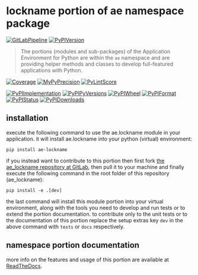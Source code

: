 <!--
  THIS FILE IS EXCLUSIVELY MAINTAINED IN THE NAMESPACE ROOT PACKAGE. CHANGES HAVE TO BE DONE THERE.
-->
# lockname portion of ae namespace package

[![GitLabPipeline](https://img.shields.io/gitlab/pipeline/ae-group/ae_lockname/master?logo=python)](
    https://gitlab.com/ae-group/ae_lockname)
[![PyPIVersion](https://img.shields.io/pypi/v/ae_lockname)](
    https://pypi.org/project/ae-lockname/#history)

>The portions (modules and sub-packages) of the Application Environment for Python are within
the `ae` namespace and are providing helper methods and classes to develop
full-featured applications with Python.

[![Coverage](https://ae-group.gitlab.io/ae_lockname/coverage.svg)](
    https://ae-group.gitlab.io/ae_lockname/coverage/ae_lockname_py.html)
[![MyPyPrecision](https://ae-group.gitlab.io/ae_lockname/mypy.svg)](
    https://ae-group.gitlab.io/ae_lockname/lineprecision.txt)
[![PyLintScore](https://ae-group.gitlab.io/ae_lockname/pylint.svg)](
    https://ae-group.gitlab.io/ae_lockname/pylint.log)

[![PyPIImplementation](https://img.shields.io/pypi/implementation/ae_lockname)](
    https://pypi.org/project/ae-lockname/)
[![PyPIPyVersions](https://img.shields.io/pypi/pyversions/ae_lockname)](
    https://pypi.org/project/ae-lockname/)
[![PyPIWheel](https://img.shields.io/pypi/wheel/ae_lockname)](
    https://pypi.org/project/ae-lockname/)
[![PyPIFormat](https://img.shields.io/pypi/format/ae_lockname)](
    https://pypi.org/project/ae-lockname/)
[![PyPIStatus](https://img.shields.io/pypi/status/ae_lockname)](
    https://libraries.io/pypi/ae-lockname)
[![PyPIDownloads](https://img.shields.io/pypi/dm/ae_lockname)](
    https://pypi.org/project/ae-lockname/#files)


## installation


execute the following command to use the ae.lockname module in your
application. it will install ae.lockname into your python (virtual) environment:
 
```shell script
pip install ae-lockname
```

if you instead want to contribute to this portion then first fork
[the ae_lockname repository at GitLab](https://gitlab.com/ae-group/ae_lockname "ae.lockname code repository"),
then pull it to your machine and finally execute the following command in the root folder
of this repository (ae_lockname):

```shell script
pip install -e .[dev]
```

the last command will install this module portion into your virtual environment, along with
the tools you need to develop and run tests or to extend the portion documentation.
to contribute only to the unit tests or to the documentation of this portion replace
the setup extras key `dev` in the above command with `tests` or `docs` respectively.


## namespace portion documentation

more info on the features and usage of this portion are available at
[ReadTheDocs](https://ae.readthedocs.io/en/latest/_autosummary/ae.lockname.html#module-ae.lockname
"ae_lockname documentation").

<!-- common files version 0.2.77 deployed version 0.2.8 (with 0.2.77)
     to https://gitlab.com/ae-group as ae_lockname module as well as
     to https://ae-group.gitlab.io with CI check results as well as
     to https://pypi.org/project/ae-lockname as namespace portion ae-lockname.
-->
